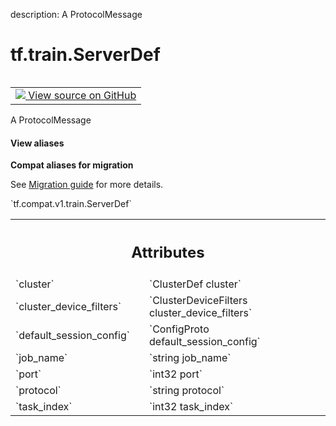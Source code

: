 description: A ProtocolMessage

<div itemscope itemtype="http://developers.google.com/ReferenceObject">
<meta itemprop="name" content="tf.train.ServerDef" />
<meta itemprop="path" content="Stable" />
</div>

# tf.train.ServerDef

<!-- Insert buttons and diff -->

<table class="tfo-notebook-buttons tfo-api nocontent" align="left">
<td>
  <a target="_blank" href="https://github.com/tensorflow/tensorflow/blob/r2.4/tensorflow/core/protobuf/tensorflow_server.proto">
    <img src="https://www.tensorflow.org/images/GitHub-Mark-32px.png" />
    View source on GitHub
  </a>
</td>
</table>



A ProtocolMessage

<section class="expandable">
  <h4 class="showalways">View aliases</h4>
  <p>
<b>Compat aliases for migration</b>
<p>See
<a href="https://www.tensorflow.org/guide/migrate">Migration guide</a> for
more details.</p>
<p>`tf.compat.v1.train.ServerDef`</p>
</p>
</section>

<!-- Placeholder for "Used in" -->




<!-- Tabular view -->
 <table class="responsive fixed orange">
<colgroup><col width="214px"><col></colgroup>
<tr><th colspan="2"><h2 class="add-link">Attributes</h2></th></tr>

<tr>
<td>
`cluster`
</td>
<td>
`ClusterDef cluster`
</td>
</tr><tr>
<td>
`cluster_device_filters`
</td>
<td>
`ClusterDeviceFilters cluster_device_filters`
</td>
</tr><tr>
<td>
`default_session_config`
</td>
<td>
`ConfigProto default_session_config`
</td>
</tr><tr>
<td>
`job_name`
</td>
<td>
`string job_name`
</td>
</tr><tr>
<td>
`port`
</td>
<td>
`int32 port`
</td>
</tr><tr>
<td>
`protocol`
</td>
<td>
`string protocol`
</td>
</tr><tr>
<td>
`task_index`
</td>
<td>
`int32 task_index`
</td>
</tr>
</table>



